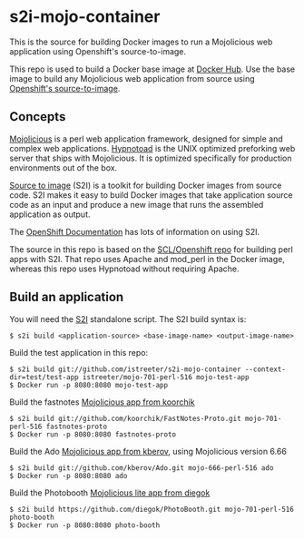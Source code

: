 # s2i-mojo-container
This is the source for building Docker images to run a Mojolicious web application using Openshift's source-to-image.

This repo is used to build a Docker base image at [Docker Hub](https://hub.docker.com/).
Use the base image to build any Mojolicious web application from source using
[Openshift's source-to-image](https://docs.openshift.org/latest/creating_images/s2i.html#creating-images-s2i).

## Concepts

[Mojolicious](http://mojolicious.org/) is a perl web application framework, designed for simple and complex web applications.
[Hypnotoad](http://mojolicious.org/perldoc/Mojo/Server/Hypnotoad) is the UNIX optimized preforking web server that ships with Mojolicious.
It is optimized specifically for production environments out of the box.

[Source to image](https://github.com/openshift/source-to-image) (S2I) is a toolkit for building Docker images from source code.
S2I makes it easy to build Docker images that take application source code
as an input and produce a new image that runs the assembled application as
output.

The [OpenShift Documentation](https://docs.openshift.org/latest/creating_images/s2i.html#creating-images-s2i)
has lots of information on using S2I.

The source in this repo is based on the [SCL/Openshift repo](https://github.com/sclorg/s2i-perl-container) for building perl apps with S2I.
That repo uses Apache and mod\_perl in the Docker image, whereas this repo uses Hypnotoad without requiring Apache.

## Build an application

You will need the [S2I](https://github.com/openshift/source-to-image) standalone script. The S2I build syntax is:

    $ s2i build <application-source> <base-image-name> <output-image-name>

Build the test application in this repo:

    $ s2i build git://github.com/istreeter/s2i-mojo-container --context-dir=test/test-app istreeter/mojo-701-perl-516 mojo-test-app
    $ Docker run -p 8080:8080 mojo-test-app

Build the fastnotes [Mojolicious app from koorchik](https://github.com/koorchik/FastNotes-Proto)

    $ s2i build git://github.com/koorchik/FastNotes-Proto.git mojo-701-perl-516 fastnotes-proto
    $ Docker run -p 8080:8080 fastnotes-proto

Build the Ado [Mojolicious app from kberov](https://github.com/kberov/Ado), using Mojolicious version 6.66

    $ s2i build git://github.com/kberov/Ado.git mojo-666-perl-516 ado
    $ Docker run -p 8080:8080 ado

Build the Photobooth [Mojolicious lite app from diegok](https://github.com/diegok/PhotoBooth)

    $ s2i build https://github.com/diegok/PhotoBooth.git mojo-701-perl-516 photo-booth
    $ Docker run -p 8080:8080 photo-booth

